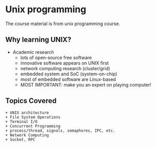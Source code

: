 # Unix programming
 The course material is from unix programming course.

## Why learning UNIX?
 + Academic research
    + lots of open-source free software
    + innovative software appears on UNIX first
    + network computing research (cluster/grid)
    + embedded system and SoC (system-on-chip)
    + most of embedded software are Linux-based
    + MOST IMPORTANT: make you an expert on playing computer!



## Topics Covered
```
+ UNIX architecture
+ File System Operations
+ Terminal I/O
+ Concurrent Programming
+ process/thread, signals, semaphores, IPC, etc.
+ Network Computing
+ Socket, RPC
```
